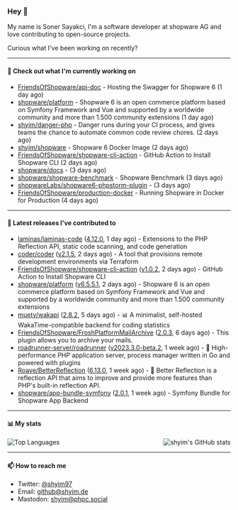 ### Hey 👋

My name is Soner Sayakci, I'm a software developer at shopware AG and love contributing to open-source projects.

Curious what I've been working on recently?

---

#### 👷 Check out what I'm currently working on

- [FriendsOfShopware/api-doc](https://github.com/FriendsOfShopware/api-doc) - Hosting the Swagger for Shopware 6 (1 day ago)
- [shopware/platform](https://github.com/shopware/platform) - Shopware 6 is an open commerce platform based on Symfony Framework and Vue and supported by a worldwide community and more than 1.500 community extensions (1 day ago)
- [shyim/danger-php](https://github.com/shyim/danger-php) - Danger runs during your CI process, and gives teams the chance to automate common code review chores. (2 days ago)
- [shyim/shopware](https://github.com/shyim/shopware) - Shopware 6 Docker Image (2 days ago)
- [FriendsOfShopware/shopware-cli-action](https://github.com/FriendsOfShopware/shopware-cli-action) - GitHub Action to Install Shopware CLI (2 days ago)
- [shopware/docs](https://github.com/shopware/docs) -  (3 days ago)
- [shopware/shopware-benchmark](https://github.com/shopware/shopware-benchmark) - Shopware Benchmark (3 days ago)
- [shopwareLabs/shopware6-phpstorm-plugin](https://github.com/shopwareLabs/shopware6-phpstorm-plugin) -  (3 days ago)
- [FriendsOfShopware/production-docker](https://github.com/FriendsOfShopware/production-docker) - Running Shopware in Docker for Production (4 days ago)

---

#### 🔭 Latest releases I've contributed to

- [laminas/laminas-code](https://github.com/laminas/laminas-code) ([4.12.0](https://github.com/laminas/laminas-code/releases/tag/4.12.0), 1 day ago) - Extensions to the PHP Reflection API, static code scanning, and code generation
- [coder/coder](https://github.com/coder/coder) ([v2.1.5](https://github.com/coder/coder/releases/tag/v2.1.5), 2 days ago) - A tool that provisions remote development environments via Terraform
- [FriendsOfShopware/shopware-cli-action](https://github.com/FriendsOfShopware/shopware-cli-action) ([v1.0.2](https://github.com/FriendsOfShopware/shopware-cli-action/releases/tag/v1.0.2), 2 days ago) - GitHub Action to Install Shopware CLI
- [shopware/platform](https://github.com/shopware/platform) ([v6.5.5.1](https://github.com/shopware/platform/releases/tag/v6.5.5.1), 2 days ago) - Shopware 6 is an open commerce platform based on Symfony Framework and Vue and supported by a worldwide community and more than 1.500 community extensions
- [muety/wakapi](https://github.com/muety/wakapi) ([2.8.2](https://github.com/muety/wakapi/releases/tag/2.8.2), 5 days ago) - 📊 A minimalist, self-hosted WakaTime-compatible backend for coding statistics
- [FriendsOfShopware/FroshPlatformMailArchive](https://github.com/FriendsOfShopware/FroshPlatformMailArchive) ([2.0.3](https://github.com/FriendsOfShopware/FroshPlatformMailArchive/releases/tag/2.0.3), 6 days ago) - This plugin allows you to archive your mails.
- [roadrunner-server/roadrunner](https://github.com/roadrunner-server/roadrunner) ([v2023.3.0-beta.2](https://github.com/roadrunner-server/roadrunner/releases/tag/v2023.3.0-beta.2), 1 week ago) - 🤯 High-performance PHP application server, process manager written in Go and powered with plugins
- [Roave/BetterReflection](https://github.com/Roave/BetterReflection) ([6.13.0](https://github.com/Roave/BetterReflection/releases/tag/6.13.0), 1 week ago) - :crystal_ball: Better Reflection is a reflection API that aims to improve and provide more features than PHP&#39;s built-in reflection API.
- [shopware/app-bundle-symfony](https://github.com/shopware/app-bundle-symfony) ([2.0.1](https://github.com/shopware/app-bundle-symfony/releases/tag/2.0.1), 1 week ago) - Symfony Bundle for Shopware App Backend

---

#### 📊 My stats

<img align="right" alt="shyim's GitHub stats" src="https://github-readme-stats.vercel.app/api?username=shyim&count_private=1&show_icons=true&" />

![Top Languages](https://github-readme-stats.vercel.app/api/top-langs/?username=shyim)

---

#### 📫 How to reach me

- Twitter: [@shyim97](https://twitter.com/shyim97)
- Email: [github@shyim.de](mailto://github@shyim.de)
- Mastodon: <a rel="me" href="https://phpc.social/@shyim">shyim@phpc.social</a>
